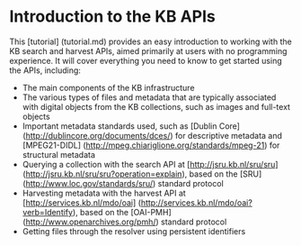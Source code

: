 # Introduction to the KB APIs

This [tutorial] (tutorial.md) provides an easy introduction to working with the KB search and harvest APIs, aimed primarily at users with no programming experience. It will cover everything you need to know to get started using the APIs, including:

- The main components of the KB infrastructure 
- The various types of files and metadata that are typically associated with digital objects from the KB collections, such as images and full-text objects
- Important metadata standards used, such as [Dublin Core] (http://dublincore.org/documents/dces/) for descriptive metadata and [MPEG21-DIDL] (http://mpeg.chiariglione.org/standards/mpeg-21) for structural metadata
- Querying a collection with the search API at [http://jsru.kb.nl/sru/sru] (http://jsru.kb.nl/sru/sru?operation=explain), based on the [SRU] (<http://www.loc.gov/standards/sru/>) standard protocol
- Harvesting metadata with the harvest API at [http://services.kb.nl/mdo/oai] (http://services.kb.nl/mdo/oai?verb=Identify), based on the [OAI-PMH] (http://www.openarchives.org/pmh/) standard protocol
- Getting files through the resolver using persistent identifiers